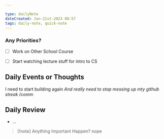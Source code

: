 ```yaml
---

type: dailyNote
dateCreated: Jan-21st-2023 08:57
tags: daily-note, quick-note
---
```




### Any Priorities?

- [ ] Work on Other School Course
- [ ] Start watching lecture stuff for intro to CS






## Daily Events or Thoughts

I need to start building again
*And really need to stop messing up mty github streak*
/comm



## Daily Review

- ...


>[!note] Anything Important Happen?
>nope

